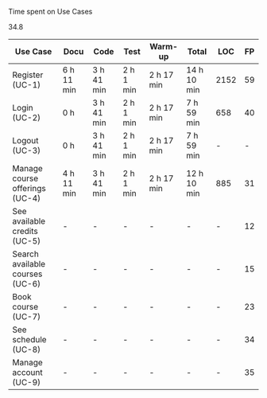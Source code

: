 Time spent on Use Cases

34.8

| Use Case | Docu | Code | Test | Warm-up | Total | LOC | FP |
| --- | --- | --- | --- | --- | --- | --- | --- |
| Register (UC-1) | 6 h 11 min | 3 h 41 min | 2 h 1 min | 2 h 17 min | 14 h 10 min | 2152 | 59 |
| Login (UC-2) | 0 h | 3 h 41 min | 2 h 1 min | 2 h 17 min | 7 h 59 min | 658 | 40 |
| Logout (UC-3) | 0 h | 3 h 41 min | 2 h 1 min | 2 h 17 min | 7 h 59 min | - | - |
| Manage course offerings (UC-4) | 4 h 11 min | 3 h 41 min | 2 h 1 min | 2 h 17 min | 12 h 10 min | 885 | 31 |
| See available credits (UC-5) | - | - | - | - | - | - | 12 |
| Search available courses (UC-6) | - | - | - | - | - | - | 15 |
| Book course (UC-7) | - | - | - | - | - | - | 23 |
| See schedule (UC-8) | - | - | - | - | - | - | 34 |
| Manage account (UC-9) | - | - | - | - | - | - | 35 |
